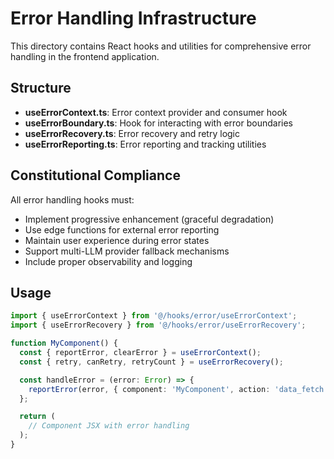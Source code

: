 # Error Handling Infrastructure

This directory contains React hooks and utilities for comprehensive error handling in the frontend application.

## Structure

- **useErrorContext.ts**: Error context provider and consumer hook
- **useErrorBoundary.ts**: Hook for interacting with error boundaries
- **useErrorRecovery.ts**: Error recovery and retry logic
- **useErrorReporting.ts**: Error reporting and tracking utilities

## Constitutional Compliance

All error handling hooks must:

- Implement progressive enhancement (graceful degradation)
- Use edge functions for external error reporting
- Maintain user experience during error states
- Support multi-LLM provider fallback mechanisms
- Include proper observability and logging

## Usage

```typescript
import { useErrorContext } from '@/hooks/error/useErrorContext';
import { useErrorRecovery } from '@/hooks/error/useErrorRecovery';

function MyComponent() {
  const { reportError, clearError } = useErrorContext();
  const { retry, canRetry, retryCount } = useErrorRecovery();

  const handleError = (error: Error) => {
    reportError(error, { component: 'MyComponent', action: 'data_fetch' });
  };

  return (
    // Component JSX with error handling
  );
}
```
